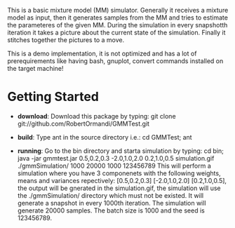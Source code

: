 This is a basic mixture model (MM) simulator. Generally it receives a mixture model as input, then it generates samples from the MM and tries to estimate the parameteres of the given MM. During the simulation in every snapshotth iteration it takes a picture about the current state of the simulation. Finally it stitches together the pictures to a move.

This is a demo implementation, it is not optimized and has a lot of prerequirements like having bash, gnuplot, convert commands installed on the target machine! 

Getting Started
===============

* __download__: Download this package by typing: git clone git://github.com/RobertOrmandi/GMMTest.git 

* __build__: Type ant in the source directory i.e.: cd GMMTest; ant

* __running__: Go to the bin directory and starta simulation by typing: cd bin; java -jar gmmtest.jar 0.5,0.2,0.3 -2.0,1.0,2.0 0.2,1.0,0.5 simulation.gif ./gmmSimulation/ 1000 20000 1000 123456789 This will perform a simulation where you have 3 componenets with the following weights, means and variances repectively: [0.5,0.2,0.3] [-2.0,1.0,2.0] [0.2,1.0,0.5], the output will be gnerated in the simulation.gif, the simulation will use the ./gmmSimulation/ directory which must not be existed. It will generate a snapshot in every 1000th iteration. The simulation will generate 20000 samples. The batch size is 1000 and the seed is 123456789. 


